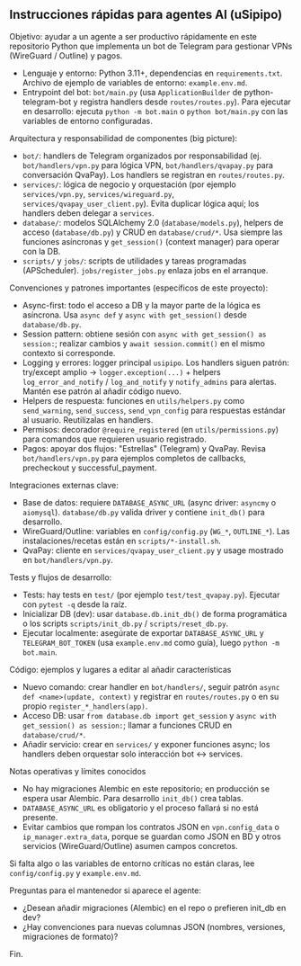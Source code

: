 ## Instrucciones rápidas para agentes AI (uSipipo)

Objetivo: ayudar a un agente a ser productivo rápidamente en este repositorio Python que implementa un bot de Telegram para gestionar VPNs (WireGuard / Outline) y pagos.

- Lenguaje y entorno: Python 3.11+, dependencias en `requirements.txt`. Archivo de ejemplo de variables de entorno: `example.env.md`.
- Entrypoint del bot: `bot/main.py` (usa `ApplicationBuilder` de python-telegram-bot y registra handlers desde `routes/routes.py`). Para ejecutar en desarrollo: ejecuta `python -m bot.main` o `python bot/main.py` con las variables de entorno configuradas.

Arquitectura y responsabilidad de componentes (big picture):
- `bot/`: handlers de Telegram organizados por responsabilidad (ej. `bot/handlers/vpn.py` para lógica VPN, `bot/handlers/qvapay.py` para conversación QvaPay). Los handlers se registran en `routes/routes.py`.
- `services/`: lógica de negocio y orquestación (por ejemplo `services/vpn.py`, `services/wireguard.py`, `services/qvapay_user_client.py`). Evita duplicar lógica aquí; los handlers deben delegar a `services`.
- `database/`: modelos SQLAlchemy 2.0 (`database/models.py`), helpers de acceso (`database/db.py`) y CRUD en `database/crud/*`. Usa siempre las funciones asíncronas y `get_session()` (context manager) para operar con la DB.
- `scripts/` y `jobs/`: scripts de utilidades y tareas programadas (APScheduler). `jobs/register_jobs.py` enlaza jobs en el arranque.

Convenciones y patrones importantes (específicos de este proyecto):
- Async-first: todo el acceso a DB y la mayor parte de la lógica es asíncrona. Usa `async def` y `async with get_session()` desde `database/db.py`.
- Session pattern: obtiene sesión con `async with get_session() as session:`; realizar cambios y `await session.commit()` en el mismo contexto si corresponde.
- Logging y errores: logger principal `usipipo`. Los handlers siguen patrón: try/except amplio -> `logger.exception(...)` + helpers `log_error_and_notify` / `log_and_notify` y `notify_admins` para alertas. Mantén ese patrón al añadir código nuevo.
- Helpers de respuesta: funciones en `utils/helpers.py` como `send_warning`, `send_success`, `send_vpn_config` para respuestas estándar al usuario. Reutilízalas en handlers.
- Permisos: decorador `@require_registered` (en `utils/permissions.py`) para comandos que requieren usuario registrado.
- Pagos: apoyar dos flujos: "Estrellas" (Telegram) y QvaPay. Revisa `bot/handlers/vpn.py` para ejemplos completos de callbacks, precheckout y successful_payment.

Integraciones externas clave:
- Base de datos: requiere `DATABASE_ASYNC_URL` (async driver: `asyncmy` o `aiomysql`). `database/db.py` valida driver y contiene `init_db()` para desarrollo.
- WireGuard/Outline: variables en `config/config.py` (`WG_*`, `OUTLINE_*`). Las instalaciones/recetas están en `scripts/*-install.sh`.
- QvaPay: cliente en `services/qvapay_user_client.py` y usage mostrado en `bot/handlers/vpn.py`.

Tests y flujos de desarrollo:
- Tests: hay tests en `test/` (por ejemplo `test/test_qvapay.py`). Ejecutar con `pytest -q` desde la raíz.
- Inicializar DB (dev): usar `database.db.init_db()` de forma programática o los scripts `scripts/init_db.py` / `scripts/reset_db.py`.
- Ejecutar localmente: asegúrate de exportar `DATABASE_ASYNC_URL` y `TELEGRAM_BOT_TOKEN` (usa `example.env.md` como guía), luego `python -m bot.main`.

Código: ejemplos y lugares a editar al añadir características
- Nuevo comando: crear handler en `bot/handlers/`, seguir patrón `async def <name>(update, context)` y registrar en `routes/routes.py` o en su propio `register_*_handlers(app)`.
- Acceso DB: usar `from database.db import get_session` y `async with get_session() as session:`; llamar a funciones CRUD en `database/crud/*`.
- Añadir servicio: crear en `services/` y exponer funciones async; los handlers deben orquestar solo interacción bot <-> services.

Notas operativas y límites conocidos
- No hay migraciones Alembic en este repositorio; en producción se espera usar Alembic. Para desarrollo `init_db()` crea tablas.
- `DATABASE_ASYNC_URL` es obligatorio y el proceso fallará si no está presente.
- Evitar cambios que rompan los contratos JSON en `vpn.config_data` o `ip_manager.extra_data`, porque se guardan como JSON en BD y otros servicios (WireGuard/Outline) asumen campos concretos.

Si falta algo o las variables de entorno críticas no están claras, lee `config/config.py` y `example.env.md`.

Preguntas para el mantenedor si aparece el agente:
- ¿Desean añadir migraciones (Alembic) en el repo o prefieren init_db en dev? 
- ¿Hay convenciones para nuevas columnas JSON (nombres, versiones, migraciones de formato)?

Fin.
